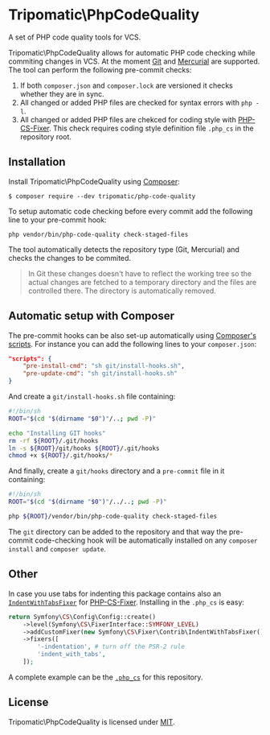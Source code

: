 # Tripomatic\PhpCodeQuality
A set of PHP code quality tools for VCS.

Tripomatic\PhpCodeQuality allows for automatic PHP code checking while commiting changes in VCS. At the moment [Git](https://git-scm.com) and [Mercurial](https://mercurial.selenic.com) are supported. The tool can perform the following pre-commit checks:

1. If both `composer.json` and `composer.lock` are versioned it checks whether they are in sync.
2. All changed or added PHP files are checked for syntax errors with `php -l`.
3. All changed or added PHP files are chekced for coding style with [PHP-CS-Fixer](https://github.com/FriendsOfPHP/PHP-CS-Fixer). This check requires coding style definition file `.php_cs` in the repository root.

## Installation
Install Tripomatic\PhpCodeQuality using [Composer](https://getcomposer.org):
```Shell
$ composer require --dev tripomatic/php-code-quality
```

To setup automatic code checking before every commit add the following line to your pre-commit hook:
```
php vendor/bin/php-code-quality check-staged-files
```
The tool automatically detects the repository type (Git, Mercurial) and checks the changes to be commited.

> In Git these changes doesn't have to reflect the working tree so the actual changes are fetched to a temporary directory and the files are controlled there. The directory is automatically removed.

## Automatic setup with Composer
The pre-commit hooks can be also set-up automatically using [Composer's scripts](https://getcomposer.org/doc/articles/scripts.md). For instance you can add the following lines to your `composer.json`:
```json
"scripts": {
	"pre-install-cmd": "sh git/install-hooks.sh",
	"pre-update-cmd": "sh git/install-hooks.sh"
}
```
And create a `git/install-hooks.sh` file containing:
```bash
#!/bin/sh
ROOT="$(cd "$(dirname "$0")"/..; pwd -P)"

echo "Installing GIT hooks"
rm -rf ${ROOT}/.git/hooks
ln -s ${ROOT}/git/hooks ${ROOT}/.git/hooks
chmod +x ${ROOT}/.git/hooks/*
```
And finally, create a `git/hooks` directory and a `pre-commit` file in it containing:
```bash
#!/bin/sh
ROOT="$(cd "$(dirname "$0")"/../..; pwd -P)"

php ${ROOT}/vendor/bin/php-code-quality check-staged-files
```
The `git` directory can be added to the repository and that way the pre-commit code-checking hook will be automatically installed on any `composer install` and `composer update`.

## Other
In case you use tabs for indenting this package contains also an [`IndentWithTabsFixer`](src-cs/Fixer/Contrib/IndentWithTabsFixer.php) for [PHP-CS-Fixer](https://github.com/FriendsOfPHP/PHP-CS-Fixer). Installing in the `.php_cs` is easy:

```php
return Symfony\CS\Config\Config::create()
	->level(Symfony\CS\FixerInterface::SYMFONY_LEVEL)
	->addCustomFixer(new Symfony\CS\Fixer\Contrib\IndentWithTabsFixer())
	->fixers([
	    '-indentation', # turn off the PSR-2 rule
	    'indent_with_tabs',
	]);
```

A complete example can be the [`.php_cs`](.php_cs) for this repository.

## License
Tripomatic\PhpCodeQuality is licensed under [MIT](LICENSE).

